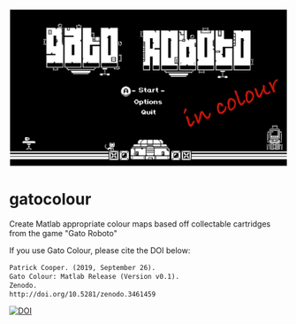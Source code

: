 ![banner](https://github.com/neurocoops/gatocolour/blob/master/banner.png "Banner")

# gatocolour
Create Matlab appropriate colour maps based off collectable cartridges from the game "Gato Roboto"

If you use Gato Colour, please cite the DOI below:


```
Patrick Cooper. (2019, September 26).
Gato Colour: Matlab Release (Version v0.1). 
Zenodo. 
http://doi.org/10.5281/zenodo.3461459
```

[![DOI](https://zenodo.org/badge/199108947.svg)](https://zenodo.org/badge/latestdoi/199108947)

